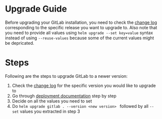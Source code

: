 # Upgrade Guide

Before upgrading your GitLab installation, you need to check the [change log](https://gitlab.com/charts/gitlab/blob/master/CHANGELOG.md) corresponding to the specific release you want to upgrade to. Also note that you need to provide all values using `helm upgrade --set key=value` syntax instead of using `--reuse-values` because some of the current values might be depricated.


# Steps
Following are the steps to upgrade GitLab to a newer version:


1. Check the [change log](https://gitlab.com/charts/gitlab/blob/master/CHANGELOG.md) for the specific version you would like to upgrade to
2. Go through [deployment documentation](./deployment.md) step by step
3. Decide on all the values you need to set
4. Do `helm upgrade gitlab . --version <new version> ` followed by all `--set` values you extracted in step 3
